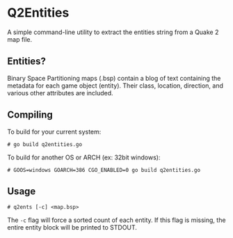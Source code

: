# Q2Entities
A simple command-line utility to extract the entities string from a Quake 2 map file. 
## Entities?
Binary Space Partitioning maps (.bsp) contain a blog of text containing the metadata for each game object (entity). Their class, location, direction, and various other attributes are included.
## Compiling
To build for your current system:

`# go build q2entities.go` 

To build for another OS or ARCH (ex: 32bit windows):

`# GOOS=windows GOARCH=386 CGO_ENABLED=0 go build q2entities.go`

## Usage
`# q2ents [-c] <map.bsp>`

The `-c` flag will force a sorted count of each entity. If this flag is missing, the entire entity block will be printed to STDOUT.
